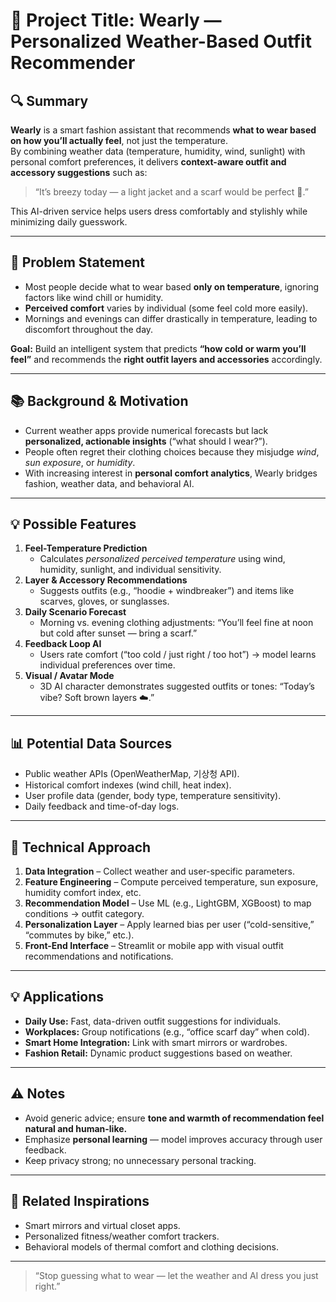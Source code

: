 # 🧠 Project Title: Wearly — Personalized Weather-Based Outfit Recommender  

## 🔍 Summary  
**Wearly** is a smart fashion assistant that recommends **what to wear based on how you’ll actually feel**, not just the temperature.  
By combining weather data (temperature, humidity, wind, sunlight) with personal comfort preferences, it delivers **context-aware outfit and accessory suggestions** such as:  
> “It’s breezy today — a light jacket and a scarf would be perfect 🧣.”  

This AI-driven service helps users dress comfortably and stylishly while minimizing daily guesswork.  

---

## 🎯 Problem Statement  
- Most people decide what to wear based **only on temperature**, ignoring factors like wind chill or humidity.  
- **Perceived comfort** varies by individual (some feel cold more easily).  
- Mornings and evenings can differ drastically in temperature, leading to discomfort throughout the day.  

**Goal:** Build an intelligent system that predicts **“how cold or warm you’ll feel”** and recommends the **right outfit layers and accessories** accordingly.  

---

## 📚 Background & Motivation  
- Current weather apps provide numerical forecasts but lack **personalized, actionable insights** (“what should I wear?”).  
- People often regret their clothing choices because they misjudge *wind*, *sun exposure*, or *humidity*.  
- With increasing interest in **personal comfort analytics**, Wearly bridges fashion, weather data, and behavioral AI.  

---

## 💡 Possible Features  
1. **Feel-Temperature Prediction**  
   - Calculates *personalized perceived temperature* using wind, humidity, sunlight, and individual sensitivity.  
2. **Layer & Accessory Recommendations**  
   - Suggests outfits (e.g., “hoodie + windbreaker”) and items like scarves, gloves, or sunglasses.  
3. **Daily Scenario Forecast**  
   - Morning vs. evening clothing adjustments: “You’ll feel fine at noon but cold after sunset — bring a scarf.”  
4. **Feedback Loop AI**  
   - Users rate comfort (“too cold / just right / too hot”) → model learns individual preferences over time.  
5. **Visual / Avatar Mode**  
   - 3D AI character demonstrates suggested outfits or tones: “Today’s vibe? Soft brown layers ☁️.”  

---

## 📊 Potential Data Sources  
- Public weather APIs (OpenWeatherMap, 기상청 API).  
- Historical comfort indexes (wind chill, heat index).  
- User profile data (gender, body type, temperature sensitivity).  
- Daily feedback and time-of-day logs.  

---

## 🧪 Technical Approach  
1. **Data Integration** – Collect weather and user-specific parameters.  
2. **Feature Engineering** – Compute perceived temperature, sun exposure, humidity comfort index, etc.  
3. **Recommendation Model** – Use ML (e.g., LightGBM, XGBoost) to map conditions → outfit category.  
4. **Personalization Layer** – Apply learned bias per user (“cold-sensitive,” “commutes by bike,” etc.).  
5. **Front-End Interface** – Streamlit or mobile app with visual outfit recommendations and notifications.  

---

## 💡 Applications  
- **Daily Use:** Fast, data-driven outfit suggestions for individuals.  
- **Workplaces:** Group notifications (e.g., “office scarf day” when cold).  
- **Smart Home Integration:** Link with smart mirrors or wardrobes.  
- **Fashion Retail:** Dynamic product suggestions based on weather.  

---

## ⚠️ Notes  
- Avoid generic advice; ensure **tone and warmth of recommendation feel natural and human-like.**  
- Emphasize **personal learning** — model improves accuracy through user feedback.  
- Keep privacy strong; no unnecessary personal tracking.  

---

## 🔗 Related Inspirations  
- Smart mirrors and virtual closet apps.  
- Personalized fitness/weather comfort trackers.  
- Behavioral models of thermal comfort and clothing decisions.  

---

> “Stop guessing what to wear — let the weather and AI dress you just right.”
